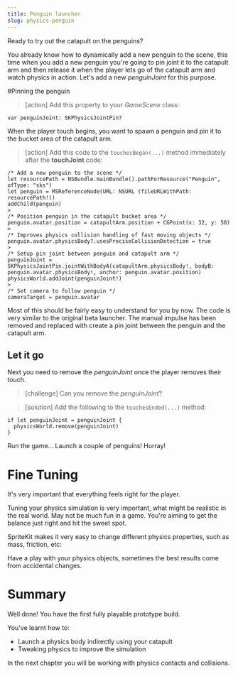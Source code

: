 ```yaml
---
title: Penguin launcher
slug: physics-penguin
---
```


Ready to try out the catapult on the penguins?

You already know how to dynamically add a new penguin to the scene, this time when you add a new penguin you're going to pin joint it to the catapult arm and then release it when the player lets go of the catapult arm and watch physics in action.  Let's add a new *penguinJoint* for this purpose.

#Pinning the penguin

> [action]
> Add this property to your *GameScene* class:
>
```
var penguinJoint: SKPhysicsJointPin?
```
>

When the player touch begins, you want to spawn a penguin and pin it to the bucket area of the catapult arm.

> [action]
> Add this code to the `touchesBegan(...)` method immediately after the **touchJoint** code:
>
```
/* Add a new penguin to the scene */
let resourcePath = NSBundle.mainBundle().pathForResource("Penguin", ofType: "sks")
let penguin = MSReferenceNode(URL: NSURL (fileURLWithPath: resourcePath!))
addChild(penguin)
>
/* Position penguin in the catapult bucket area */
penguin.avatar.position = catapultArm.position + CGPoint(x: 32, y: 50)
>
/* Improves physics collision handling of fast moving objects */
penguin.avatar.physicsBody?.usesPreciseCollisionDetection = true
>
/* Setup pin joint between penguin and catapult arm */
penguinJoint = SKPhysicsJointPin.jointWithBodyA(catapultArm.physicsBody!, bodyB: penguin.avatar.physicsBody!, anchor: penguin.avatar.position)
physicsWorld.addJoint(penguinJoint!)
>
/* Set camera to follow penguin */
cameraTarget = penguin.avatar
```
>

Most of this should be fairly easy to understand for you by now.  The code is very similar to the original beta launcher.  The manual impulse has been removed and replaced with create a pin joint between the penguin and the catapult arm.

## Let it go

Next you need to remove the *penguinJoint* once the player removes their touch.

> [challenge]
> Can you remove the *penguinJoint*?

> [solution]
> Add the following to the `touchesEnded(...)` method:
>
```
if let penguinJoint = penguinJoint {
  physicsWorld.remove(penguinJoint)
}
```
>

Run the game... Launch a couple of penguins! Hurray!

# Fine Tuning

It's very important that everything feels right for the player.

Tuning your physics simulation is very important, what might be realistic in the real world. May not be much fun in a game.  You're aiming to get the balance just right and hit the sweet spot.

SpriteKit makes it very easy to change different physics properties, such as mass, friction, etc:

Have a play with your physics objects, sometimes the best results come from accidental changes.

# Summary

Well done! You have the first fully playable prototype build.

You've learnt how to:

- Launch a physics body indirectly using your catapult
- Tweaking physics to improve the simulation

In the next chapter you will be working with physics contacts and collisions.
